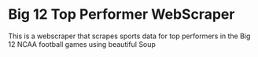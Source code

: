# Big 12 Top Performer WebScraper
 This is a webscraper that scrapes sports data for top performers in the Big 12 NCAA football games using beautiful Soup
